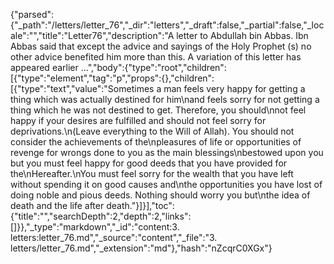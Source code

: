 {"parsed":{"_path":"/letters/letter_76","_dir":"letters","_draft":false,"_partial":false,"_locale":"","title":"Letter76","description":"A letter to Abdullah bin Abbas. Ibn Abbas said that except the advice and sayings of the Holy Prophet (s) no other advice benefited him more than this. A variation of this letter has appeared earlier ...","body":{"type":"root","children":[{"type":"element","tag":"p","props":{},"children":[{"type":"text","value":"Sometimes a man feels very happy for getting a thing which was actually destined for him\nand feels sorry for not getting a thing which he was not destined to get. Therefore, you should\nnot feel happy if your desires are fulfilled and should not feel sorry for deprivations.\n(Leave everything to the Will of Allah). You should not consider the achievements of the\npleasures of life or opportunities of revenge for wrongs done to you as the main blessings\nbestowed upon you but you must feel happy for good deeds that you have provided for the\nHereafter.\nYou must feel sorry for the wealth that you have left without spending it on good causes and\nthe opportunities you have lost of doing noble and pious deeds. Nothing should worry you but\nthe idea of death and the life after death."}]}],"toc":{"title":"","searchDepth":2,"depth":2,"links":[]}},"_type":"markdown","_id":"content:3. letters:letter_76.md","_source":"content","_file":"3. letters/letter_76.md","_extension":"md"},"hash":"nZcqrC0XGx"}